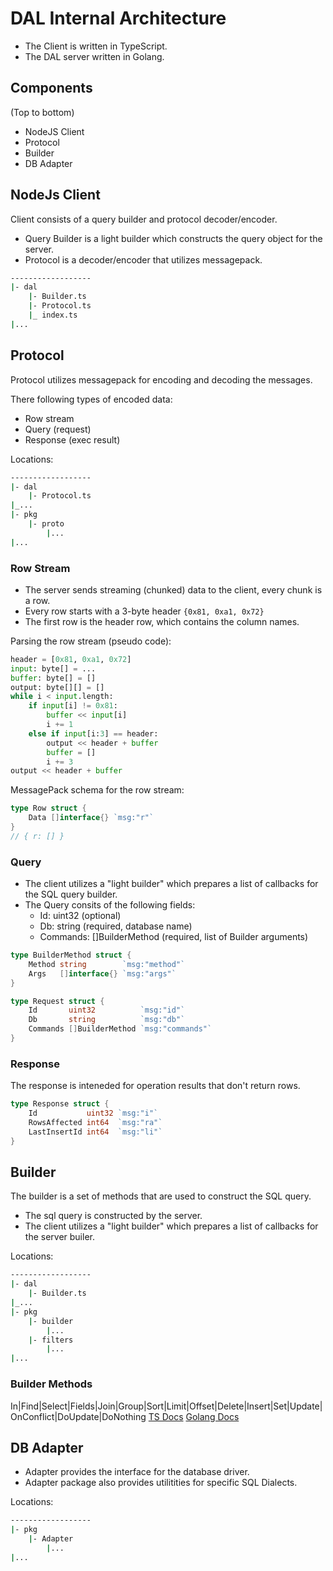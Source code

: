 # DAL Internal Architecture

- The Client is written in TypeScript.
- The DAL server written in Golang. 

## Components

(Top to bottom)

- NodeJS Client
- Protocol
- Builder
- DB Adapter

## NodeJs Client

Client consists of a query builder and protocol decoder/encoder.

- Query Builder is a light builder which constructs the query object for the server.
- Protocol is a decoder/encoder that utilizes messagepack.

```bash
------------------
|- dal
    |- Builder.ts
    |- Protocol.ts
    |_ index.ts
|...
```

## Protocol


Protocol utilizes messagepack for encoding and decoding the messages.

There following types of encoded data:
- Row stream
- Query (request)
- Response (exec result)

Locations:

```bash
------------------
|- dal
    |- Protocol.ts
|_...
|- pkg
    |- proto
        |...
|...
```

### Row Stream

- The server sends streaming (chunked) data to the client, every chunk is a row.
- Every row starts with a 3-byte header `{0x81, 0xa1, 0x72}` 
- The first row is the header row, which contains the column names.

Parsing the row stream (pseudo code):

```python
header = [0x81, 0xa1, 0x72]
input: byte[] = ...
buffer: byte[] = []
output: byte[][] = []
while i < input.length:
    if input[i] != 0x81:
        buffer << input[i]
        i += 1
    else if input[i:3] == header:
        output << header + buffer
        buffer = []
        i += 3
output << header + buffer
```

MessagePack schema for the row stream:
```go
type Row struct {
	Data []interface{} `msg:"r"`
}
// { r: [] }
```

### Query

- The client utilizes a "light builder" which prepares a list of callbacks for the SQL query builder.
- The Query consits of the following fields:
  - Id: uint32 (optional)
  - Db: string (required, database name)
  - Commands: []BuilderMethod (required, list of Builder arguments)



```go
type BuilderMethod struct {
	Method string        `msg:"method"`
	Args   []interface{} `msg:"args"`
}

type Request struct {
	Id       uint32          `msg:"id"`
	Db       string          `msg:"db"`
	Commands []BuilderMethod `msg:"commands"`
}
```

### Response
The response is inteneded for operation results that don't return rows.

```go
type Response struct {
	Id           uint32 `msg:"i"`
	RowsAffected int64  `msg:"ra"`
	LastInsertId int64  `msg:"li"`
}
```

## Builder

The builder is a set of methods that are used to construct the SQL query.

- The sql query is constructed by the server.
- The client utilizes a "light builder" which prepares a list of callbacks for the server builer.

Locations:

```bash
------------------
|- dal
    |- Builder.ts
|_...
|- pkg
    |- builder
        |...
    |- filters
        |...
|...
```

### Builder Methods
In|Find|Select|Fields|Join|Group|Sort|Limit|Offset|Delete|Insert|Set|Update|OnConflict|DoUpdate|DoNothing
[TS Docs]()
[Golang Docs]()

## DB Adapter

- Adapter provides the interface for the database driver.
- Adapter package also provides utilitities for specific SQL Dialects.

Locations:

```bash
------------------
|- pkg
    |- Adapter
        |...
|...
```